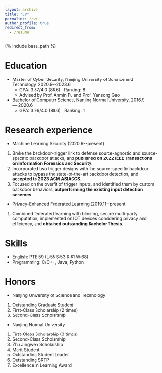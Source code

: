 ```yaml
---
layout: archive
title: "CV"
permalink: /cv/
author_profile: true
redirect_from:
  - /resume
---
```


{% include base_path %}

Education
======
* Master of Cyber Security, Nanjing University of Science and Technology, 2020.9–-2023.6
  * GPA: 3.87/4.0 (88.6) &nbsp; Ranking: 8
  * Advised by Prof. Anmin Fu and Prof. Yansong Gao
* Bachelor of Computer Science, Nanjing Normal University, 2016.9—-2020.6
  * GPA: 3.96/4.0 (89.6) &nbsp; Ranking: 1

Research experience
======
* Machine Learning Security (2020.9--present)
1. Broke the backdoor-trigger link to defense source-agnostic and source-specific backdoor attacks, and **published on 2022 IEEE Transactions on Information Forensics and Security**.
2. Incorporated two trigger designs with the source-specific backdoor attacks to bypass the state-of-the-art backdoor detection, and **accepted to 2023 ACM ASIACCS**.
3. Focused on the overfit of trigger inputs, and identified them by custom backdoor behaviors, **outperforming the existing input detection schemes**.

* Privacy-Enhanced Federated Learning (2019.11--present)
1. Combined federated learning with blinding, secure multi-party computation, implemented on IOT devices considering privacy and efficiency, and **obtained outstanding Bachelor Thesis**.
  
Skills
======
* English: PTE 59 (L:55 S:53 R:61 W:68)
* Programming: C/C++, Java, Python

Honors
======
* Nanjing University of Science and Technology
1. Outstanding Graduate Student
2. First-Class Scholarship (2 times)
3. Second-Class Scholarship
* Nanjing Normal University
1. First-Class Scholarship (3 times)
2. Second-Class Scholarship
3. Zhu Jingwen Scholarship
4. Merit Student
5. Outstanding Student Leader
6. Outstanding SRTP
7. Excellence in Learning Award
